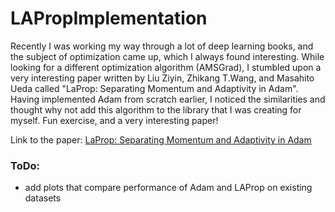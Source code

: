 # LAPropImplementation

Recently I was working my way through a lot of deep learning books, and the subject of optimization came up, which I always found interesting. 
While looking for a different optimization algorithm (AMSGrad), 
I stumbled upon a very interesting paper written by Liu Ziyin, Zhikang T.Wang, and Masahito Ueda called "LaProp: Separating Momentum and Adaptivity in Adam". 
Having implemented Adam from scratch earlier, I noticed the similarities and thought why not add this algorithm to the library that I was creating for myself. Fun exercise, and a very interesting paper!

Link to the paper: [LaProp: Separating Momentum and Adaptivity in Adam](https://arxiv.org/pdf/2002.04839.pdf)


### ToDo:

- add plots that compare performance of Adam and LAProp on existing datasets 
